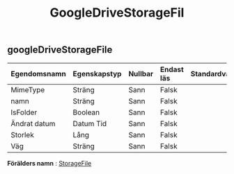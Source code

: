 ﻿---
title: GoogleDriveStorageFil
second_title: Aspose.Cells Cloud Documen
type: docs
url: /sv/specification/model/googledrivestoragefile/
description: "Aspose.Cells Molnmodellspecifikation: GoogleDriveStorageFile. Hantera enkelt Excel och andra kalkylarksdokument med funktioner som att öppna, generera, redigera, dela, slå samman, jämföra och konvertera"
kwords: Excel, Office, Kalkylblad, Cloud REST API, GoogleDriveStorageFile
weight: 50
---
## **googleDriveStorageFile**

 

| Egendomsnamn| Egenskapstyp| Nullbar| Endast läs| Standardvärde| Beskrivning|
|:- |:- |:- |:- |:- |:- |
| MimeType| Sträng| Sann| Falsk|||
| namn| Sträng| Sann| Falsk|||
| IsFolder| Boolean| Sann| Falsk|||
|Ändrat datum| Datum Tid| Sann| Falsk|||
| Storlek| Lång| Sann| Falsk|||
| Väg| Sträng| Sann| Falsk|||

**Förälders namn** : [StorageFile](/specification/model/storagefile)

